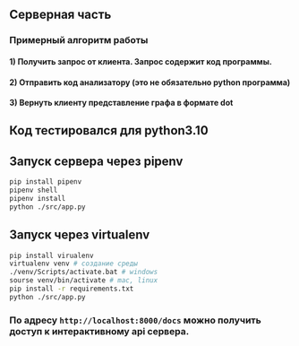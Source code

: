 ## Серверная часть 

### Примерный алгоритм работы
#### 1) Получить запрос от клиента. Запрос содержит код программы.
#### 2) Отправить код анализатору (это не обязательно python программа)
#### 3) Вернуть клиенту представление графа в формате dot

## Код тестировался для python3.10
## Запуск сервера через pipenv
```bash
pip install pipenv
pipenv shell
pipenv install
python ./src/app.py
```
## Запуск через virtualenv
```bash
pip install virualenv
virtualenv venv # создание среды
./venv/Scripts/activate.bat # windows
sourse venv/bin/activate # mac, linux
pip install -r requirements.txt 
python ./src/app.py
```
### По адресу `http://localhost:8000/docs` можно получить доcтуп к интерактивному api сервера.